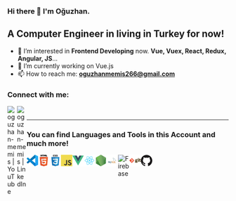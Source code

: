 ### Hi there 👋 I'm Oğuzhan.

## A Computer Engineer in living in Turkey for now!

- 👀 I’m interested in **Frontend Developing** now. **Vue, Vuex, React, Redux, Angular, JS**... 
- 🔭 I’m currently working on Vue.js
- 📫 How to reach me: **oguzhanmemis266@gmail.com** 


### Connect with me:

[<img align="left" alt="oguzhan-memis | YouTube" width="22px" src="https://cdn.jsdelivr.net/npm/simple-icons@v3/icons/youtube.svg" />](https://www.youtube.com/channel/UClRbogMiRtiVpVRseePpKIQ/featured)
[<img align="left" alt="oguzhan-memis | LinkedIn" width="22px" src="https://cdn.jsdelivr.net/npm/simple-icons@v3/icons/linkedin.svg" />](https://www.linkedin.com/in/o%C4%9Fuzhan-memi%C5%9F-3853b71b0/)

<br/>

---
### You can find Languages and Tools in this Account and much more!

<img align="left" alt="Visual Studio Code" width="26px" src="https://raw.githubusercontent.com/github/explore/80688e429a7d4ef2fca1e82350fe8e3517d3494d/topics/visual-studio-code/visual-studio-code.png" />
<img align="left" alt="HTML5" width="26px" src="https://raw.githubusercontent.com/github/explore/80688e429a7d4ef2fca1e82350fe8e3517d3494d/topics/html/html.png" />
<img align="left" alt="CSS3" width="26px" src="https://raw.githubusercontent.com/github/explore/80688e429a7d4ef2fca1e82350fe8e3517d3494d/topics/css/css.png" />
<img align="left" alt="JavaScript" width="26px" src="https://raw.githubusercontent.com/github/explore/80688e429a7d4ef2fca1e82350fe8e3517d3494d/topics/javascript/javascript.png" />
<img align="left" alt="Vue" width="26px" src="https://raw.githubusercontent.com/github/explore/80688e429a7d4ef2fca1e82350fe8e3517d3494d/topics/vue/vue.png" />
<img align="left" alt="React" width="26px" src="https://raw.githubusercontent.com/github/explore/80688e429a7d4ef2fca1e82350fe8e3517d3494d/topics/react/react.png" />
<img align="left" alt="Node.js" width="26px" src="https://raw.githubusercontent.com/github/explore/80688e429a7d4ef2fca1e82350fe8e3517d3494d/topics/nodejs/nodejs.png" />
<img align="left" alt="MySQL" width="26px" src="https://raw.githubusercontent.com/github/explore/80688e429a7d4ef2fca1e82350fe8e3517d3494d/topics/mysql/mysql.png" />
<img align="left" alt="Firebase" width="26px" src="https://cdn.dribbble.com/users/528264/screenshots/3140440/firebase_logo.png" />
<img align="left" alt="Git" width="26px" src="https://raw.githubusercontent.com/github/explore/80688e429a7d4ef2fca1e82350fe8e3517d3494d/topics/git/git.png" />
<img align="left" alt="GitHub" width="26px" src="https://raw.githubusercontent.com/github/explore/78df643247d429f6cc873026c0622819ad797942/topics/github/github.png" />

